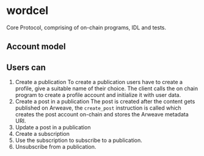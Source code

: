 # wordcel

Core Protocol, comprising of on-chain programs, IDL and tests.
## Account model
  

## Users can

1. Create a publication
    To create a publication users have to create a profile, give a suitable name of their choice. The client calls the 
    on chain program to create a profile account and initialize it with user data.
    ``` ```
2. Create a post in a publication
   The post is created after the content gets published on Arweave, the ```create_post``` instruction is called which 
   creates the post account on-chain and stores the Arweave metadata URI.
   ``` ```
3. Update a post in a publication
4. Create a subscription
5. Use the subscription to subscribe to a publication.
6. Unsubscribe from a publication.
